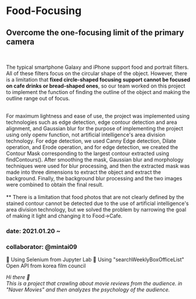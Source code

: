 # Food-Focusing
## <strong>Overcome the one-focusing limit of the primary camera</strong>
</br>
<p>
  The typical smartphone Galaxy and iPhone support food and portrait filters. All of these filters focus on the circular shape of the object. However, there is a limitation that <strong>fixed circle-shaped focusing support cannot be focused on cafe drinks or bread-shaped ones</strong>, so our team worked on this project to implement the function of finding the outline of the object and making the outline range out of focus.
</p>
</br>
For maximum lightness and ease of use, the project was implemented using technologies such as edge detection, edge contour detection and area alignment, and Gaussian blur for the purpose of implementing the project using only openv function, not artificial intelligence's area division technology. For edge detection, we used Canny Edge detection, Dilate operation, and Erode operation, and for edge detection, we created the Contour Mask corresponding to the largest contour extracted using findContours(). After smoothing the mask, Gaussian blur and morphology techniques were used for blur processing, and then the extracted mask was made into three dimensions to extract the object and extract the background. Finally, the background blur processing and the two images were combined to obtain the final result.
</br>
</br>
** There is a limitation that food photos that are not clearly defined by the stained contour cannot be detected due to the use of artificial intelligence's area division technology, but we solved the problem by narrowing the goal of making it light and changing it to Food→Cafe.


### date: 2021.01.20 ~ 
### collaborator: @mintai09 </br>
🕋 Using Selenium from Jupyter Lab
🕋 Using "searchWeeklyBoxOfficeList" Open API from korea film council

<p>
  <em>
    Hi there 👋</br>
    This is a project that crawling about movie reviews from the audience.
    in "Naver Movies" and then analyzes the psychology of the audience.
  </em>  
</p>
